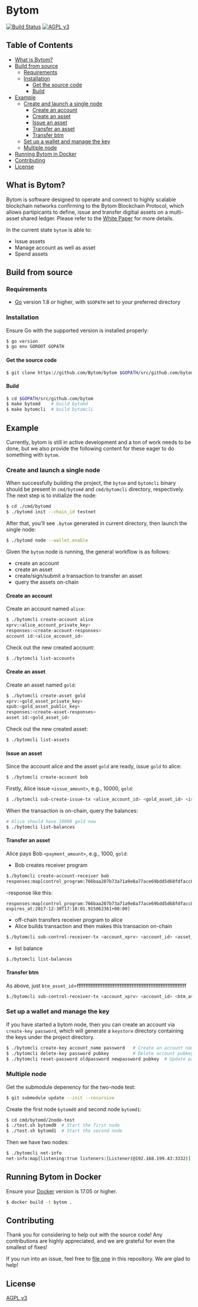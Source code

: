 Bytom
=====
[![Build Status](https://travis-ci.org/Bytom/bytom.svg)](https://travis-ci.org/Bytom/bytom)
[![AGPL v3](https://img.shields.io/badge/license-AGPL%20v3-brightgreen.svg)](./LICENSE)

## Table of Contents
<!-- vim-markdown-toc GFM -->

* [What is Bytom?](#what-is-bytom)
* [Build from source](#build-from-source)
  * [Requirements](#requirements)
  * [Installation](#installation)
    * [Get the source code](#get-the-source-code)
    * [Build](#build)
* [Example](#example)
  * [Create and launch a single node](#create-and-launch-a-single-node)
    * [Create an account](#create-an-account)
    * [Create an asset](#create-an-asset)
    * [Issue an asset](#issue-an-asset)
    * [Transfer an asset](#transfer-an-asset)
    * [Transfer btm](#transfer-btm)
  * [Set up a wallet and manage the key](#set-up-a-wallet-and-manage-the-key)
  * [Multiple node](#multiple-node)
* [Running Bytom in Docker](#running-bytom-in-docker)
* [Contributing](#contributing)
* [License](#license)

<!-- vim-markdown-toc -->

## What is Bytom?

Bytom is software designed to operate and connect to highly scalable blockchain networks confirming to the Bytom Blockchain Protocol, which allows partipicants to define, issue and transfer digitial assets on a multi-asset shared ledger. Please refer to the [White Paper](https://github.com/Bytom/wiki/blob/master/White-Paper/%E6%AF%94%E5%8E%9F%E9%93%BE%E6%8A%80%E6%9C%AF%E7%99%BD%E7%9A%AE%E4%B9%A6-%E8%8B%B1%E6%96%87%E7%89%88.md) for more details.

In the current state `bytom` is able to:

- Issue assets
- Manage account as well as asset
- Spend assets

## Build from source

### Requirements

- [Go](https://golang.org/doc/install) version 1.8 or higher, with `$GOPATH` set to your preferred directory

### Installation

Ensure Go with the supported version is installed properly:

```bash
$ go version
$ go env GOROOT GOPATH
```

#### Get the source code

``` bash
$ git clone https://github.com/Bytom/bytom $GOPATH/src/github.com/bytom
```

#### Build

``` bash
$ cd $GOPATH/src/github.com/bytom
$ make bytomd    # build bytomd
$ make bytomcli  # build bytomcli
```

## Example

Currently, bytom is still in active development and a ton of work needs to be done, but we also provide the following content for these eager to do something with `bytom`.

### Create and launch a single node

When successfully building the project, the `bytom` and `bytomcli` binary should be present in `cmd/bytomd` and `cmd/bytomcli` directory, respectively. The next step is to initialize the node:

```bash
$ cd ./cmd/bytomd
$ ./bytomd init --chain_id testnet
```

After that, you'll see `.bytom` generated in current directory, then launch the single node:

``` bash
$ ./bytomd node --wallet.enable
```

Given the `bytom` node is running, the general workflow is as follows:

- create an account
- create an asset
- create/sign/submit a transaction to transfer an asset
- query the assets on-chain


#### Create an account

Create an account named `alice`:

```bash
$ ./bytomcli create-account alice
xprv:<alice_account_private_key>
responses:<create-account-responses>
account id:<alice_account_id>
```

Check out the new created account:

```bash
$ ./bytomcli list-accounts
```

#### Create an asset

Create an asset named `gold`:

```bash
$ ./bytomcli create-asset gold
xprv:<gold_asset_private_key>
xpub:<gold_asset_public_key>
responses:<create-asset-responses>
asset id:<gold_asset_id>
```

Check out the new created asset:

```bash
$ ./bytomcli list-assets
```

#### Issue an asset

Since the account alice and the asset `gold` are ready, issue `gold` to alice:

```bash
$ ./bytomcli create-account bob
```

Firstly, Alice issue `<issue_amount>`, e.g., 10000, `gold`:

```bash
$ ./bytomcli sub-create-issue-tx <alice_account_id> <gold_asset_id> <issue_amount> <gold_asset_private_key> <account_private_key>
```

When the transaction is on-chain, query the balances:

```bash
# Alice should have 10000 gold now
$ ./bytomcli list-balances
```

#### Transfer an asset

Alice pays Bob `<payment_amount>`, e.g., 1000, `gold`:
- Bob creates receiver program
```bash
$./bytomcli create-account-receiver bob
responses:map[control_program:766baa207b73a71a9e8a77ace69bdd5d68fdfacc841bfdd5d6e0057a331846c24ac222e35151ad696c00c0 expires_at:2017-12-30T17:10:01.915062361+08:00]
```
-response like this:
```
responses:map[control_program:766baa207b73a71a9e8a77ace69bdd5d68fdfacc841bfdd5d6e0057a331846c24ac222e35151ad696c00c0 expires_at:2017-12-30T17:10:01.915062361+08:00]
```
- off-chain transfers receiver program to alice
- Alice builds transaction and then makes this transacion on-chain
```bash
$./bytomcli sub-control-receiver-tx <account_xprv> <account_id> <asset_id> <spend_amount> <control_program>
```
- list balance
```bash
$./bytomcli list-balances
```

#### Transfer btm
As above, just `btm_asset_id`=ffffffffffffffffffffffffffffffffffffffffffffffffffffffffffffffff
```bash
$./bytomcli sub-control-receiver-tx <account_xprv> <account_id> <btm_asset_id> <spend_amount> <control_program>
```
### Set up a wallet and manage the key

If you have started a bytom node, then you can create an account via `create-key password`, which will generate a `keystore` directory containing the keys under the project directory.

```bash
$ ./bytomcli create-key account_name password   # Create an account named account_name using password
$ ./bytomcli delete-key password pubkey         # Delete account pubkey
$ ./bytomcli reset-password oldpassword newpassword pubkey  # Update password
```

### Multiple node

Get the submodule depenency for the two-node test:

```bash
$ git submodule update --init --recursive
```

Create the first node `bytomd0` and second node `bytomd1`:

```bash
$ cd cmd/bytomd/2node-test
$ ./test.sh bytomd0  # Start the first node
$ ./test.sh bytomd1  # Start the second node
```

Then we have two nodes:

```bash
$ ./bytomcli net-info
net-info:map[listening:true listeners:[Listener(@192.168.199.43:3332)] peers:[map[node_info:map[listen_addr:192.168.199.43:3333 version:0.1.2 other:[wire_version=0.6.2 p2p_version=0.5.0] pub_key:D6B76D1B4E9D7E4D81BA5FAAE9359302446488495A29D7E70AF84CDFEA186D66 moniker:anonymous network:bytom remote_addr:127.0.0.1:51036] is_outbound:false connection_status:map[RecvMonitor:map[Start:2017-10-30T13:45:47.18+08:00 Bytes:425130 AvgRate:27010 Progress:0 Active:true Idle:1.04e+09 Samples:42 InstRate:4591 CurRate:3540 PeakRate:114908 BytesRem:0 TimeRem:0 Duration:1.574e+10] Channels:[map[RecentlySent:5332 ID:64 SendQueueCapacity:100 SendQueueSize:0 Priority:5]] SendMonitor:map[Active:true Idle:1.24e+09 Bytes:16240 Samples:41 CurRate:125 AvgRate:1032 Progress:0 Start:2017-10-30T13:45:47.18+08:00 Duration:1.574e+10 InstRate:147 PeakRate:4375 BytesRem:0 TimeRem:0]]]]]
```

## Running Bytom in Docker

Ensure your [Docker](https://www.docker.com/) version is 17.05 or higher.

```bash
$ docker build -t bytom .
```

## Contributing

Thank you for considering to help out with the source code! Any contributions are highly appreciated, and we are grateful for even the smallest of fixes!

If you run into an issue, feel free to [file one](https://github.com/Bytom/bytom/issues/) in this repository. We are glad to help!

## License

[AGPL v3](./LICENSE)
